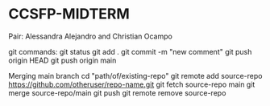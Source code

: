# CCSFP-MIDTERM
Pair: Alessandra Alejandro and Christian Ocampo

git commands:
git status
git add .
git commit -m "new comment"
git push origin HEAD
git push origin main

Merging main branch
cd "path/of/existing-repo"
git remote add source-repo https://github.com/otheruser/repo-name.git
git fetch source-repo main
git merge source-repo/main 
git push
git remote remove source-repo
